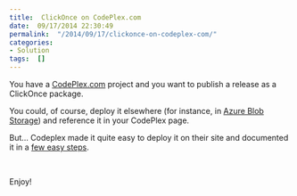```yaml
---
title:  ClickOnce on CodePlex.com
date:  09/17/2014 22:30:49
permalink:  "/2014/09/17/clickonce-on-codeplex-com/"
categories:
- Solution
tags:  []
---
```

<p>You have a <a href="http://codeplex.com">CodePlex.com</a> project and you want to publish a release as a ClickOnce package.
</p><p>You could, of course, deploy it elsewhere (for instance, in <a href="http://vincentlauzon.wordpress.com/2014/09/16/clickonce-on-azure-blob-storage/">Azure Blob Storage</a>) and reference it in your CodePlex page.
</p><p>But…  Codeplex made it quite easy to deploy it on their site and documented it in a <a href="http://codeplex.codeplex.com/wikipage?title=ClickOnce">few easy steps</a>.
</p><p>
 </p><p>Enjoy!</p>